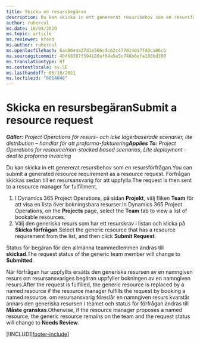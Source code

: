```yaml
---
title: Skicka en resursbegäran
description: Du kan skicka in ett genererat resursbehov som en resursförfrågan. Förfrågan skickas sedan till en resursansvarig för att uppfylla.
author: ruhercul
ms.date: 10/04/2020
ms.topic: article
ms.reviewer: kfend
ms.author: ruhercul
ms.openlocfilehash: 6ac0044a27d1e506c9c62c477014017fd0ca06cb
ms.sourcegitcommit: 40f68387f594180af64a5e5c748b6efa188bd300
ms.translationtype: HT
ms.contentlocale: sv-SE
ms.lasthandoff: 05/10/2021
ms.locfileid: "6014048"
---
```

# <a name="submit-a-resource-request"></a><span data-ttu-id="47790-104">Skicka en resursbegäran</span><span class="sxs-lookup"><span data-stu-id="47790-104">Submit a resource request</span></span>

<span data-ttu-id="47790-105">_**Gäller:** Project Operations för resurs- och icke lagerbaserade scenarier, lite distribution – handlar för att proforma-fakturering_</span><span class="sxs-lookup"><span data-stu-id="47790-105">_**Applies To:** Project Operations for resource/non-stocked based scenarios, Lite deployment - deal to proforma invoicing_</span></span>

<span data-ttu-id="47790-106">Du kan skicka in ett genererat resursbehov som en resursförfrågan.</span><span class="sxs-lookup"><span data-stu-id="47790-106">You can submit a generated resource requirement as a resource request.</span></span> <span data-ttu-id="47790-107">Förfrågan skickas sedan till en resursansvarig för att uppfylla.</span><span class="sxs-lookup"><span data-stu-id="47790-107">The request is then sent to a resource manager for fulfillment.</span></span>

1. <span data-ttu-id="47790-108">I Dynamics 365 Project Operations, på sidan **Projekt**, välj fliken **Team** för att visa en lista över bokningsbara resurser.</span><span class="sxs-lookup"><span data-stu-id="47790-108">In Dynamics 365 Project Operations, on the **Projects** page, select the **Team** tab to view a list of bookable resources.</span></span> 
2. <span data-ttu-id="47790-109">Välj den generiska resurs som har ett resurskrav i listan och klicka på **Skicka förfrågan**.</span><span class="sxs-lookup"><span data-stu-id="47790-109">Select the generic resource that has a resource requirement from the list, and then click **Submit Request**.</span></span>

<span data-ttu-id="47790-110">Status för begäran för den allmänna teammedlemmen ändras till **skickad**.</span><span class="sxs-lookup"><span data-stu-id="47790-110">The request status of the generic team member will change to **Submitted**.</span></span>

<span data-ttu-id="47790-111">När förfrågan har uppfyllts ersätts den generiska resursen av en namngiven resurs om resursansvariges begäran uppfyller bokningen av en namngiven resurs.</span><span class="sxs-lookup"><span data-stu-id="47790-111">After the request is fulfilled, the generic resource is replaced by a named resource if the resource manager fulfills the request by booking a named resource.</span></span> <span data-ttu-id="47790-112">om resursansvarig föreslår en namngiven resurs kvarstår annars den generiska resursen i teamet och status för förfrågan ändras till **Måste granskas**.</span><span class="sxs-lookup"><span data-stu-id="47790-112">Otherwise, if the resource manager proposes a named resource, the generic resource remains on the team and the request status will change to **Needs Review**.</span></span>


[!INCLUDE[footer-include](../includes/footer-banner.md)]